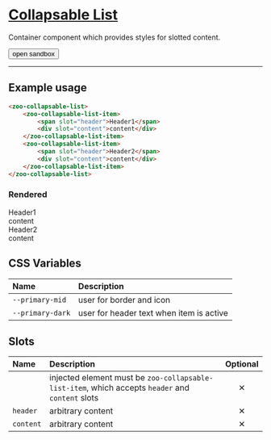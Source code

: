 # [Collapsable List](#collapsable-list)

Container component which provides styles for slotted content.

<zoo-button class="sandbox-btn">
	<button type="button" onclick="openSandbox('zoo-collapsable-list')">open sandbox</button>
</zoo-button>
<template id="zoo-collapsable-list-template">
	<form>
		<zoo-input>
			<label slot="label">--primary-mid CSS Custom Property</label>
			<input slot="input" type="color" data-type="css" data-cssname="--primary-mid">
		</zoo-input>
		<zoo-input>
			<label slot="label">--primary-dark CSS Custom Property</label>
			<input slot="input" type="color" data-type="css" data-cssname="--primary-dark">
		</zoo-input>
		<zoo-input>
			<label slot="label">Collapsable list item slot</label>
			<textarea slot="input" data-type="slot" data-slotname=""><zoo-collapsable-list-item>
	<span slot="header">Header1</span>
	<div slot="content">content</div>
</zoo-collapsable-list-item>
<zoo-collapsable-list-item>
	<span slot="header">Header1</span>
	<div slot="content">content</div>
</zoo-collapsable-list-item></textarea>
		</zoo-input>
		<h3>Rendered output</h3>
		<output>
<zoo-collapsable-list>
	<zoo-collapsable-list-item>
		<span slot="header">Header1</span>
		<div slot="content">content</div>
	</zoo-collapsable-list-item>
	<zoo-collapsable-list-item>
		<span slot="header">Header2</span>
		<div slot="content">content</div>
	</zoo-collapsable-list-item>
</zoo-collapsable-list>
		</output>
		<h3>HTML code</h3>
		<pre class=" language-html"><code></code></pre>
	</form>
</template>

***

## Example usage

```HTML
<zoo-collapsable-list>
	<zoo-collapsable-list-item>
		<span slot="header">Header1</span>
		<div slot="content">content</div>
	</zoo-collapsable-list-item>
	<zoo-collapsable-list-item>
		<span slot="header">Header2</span>
		<div slot="content">content</div>
	</zoo-collapsable-list-item>
</zoo-collapsable-list>
```

### Rendered

<zoo-collapsable-list>
	<zoo-collapsable-list-item>
		<span slot="header">Header1</span>
		<div slot="content">content</div>
	</zoo-collapsable-list-item>
	<zoo-collapsable-list-item>
		<span slot="header">Header2</span>
		<div slot="content">content</div>
	</zoo-collapsable-list-item>
</zoo-collapsable-list>

## CSS Variables

| **Name**         | **Description**                          |
| :--------------- | :--------------------------------------- |
| `--primary-mid`  | user for border and icon                 |
| `--primary-dark` | user for header text when item is active |

## Slots

| **Name**  | **Description**                                                                                  | **Optional** |
| :-------- | :----------------------------------------------------------------------------------------------- | :----------: |
|           | injected element must be `zoo-collapsable-list-item`, which accepts `header` and `content` slots |   &#10005;   |
| `header`  | arbitrary content                                                                                |   &#10005;   |
| `content` | arbitrary content                                                                                |   &#10005;   |
